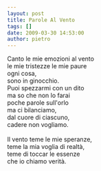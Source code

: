```yaml
---
layout: post
title: Parole Al Vento
tags: []
date: 2009-03-30 14:53:00
author: pietro
---
```

Canto le mie emozioni al vento<br/>le mie tristezze le mie paure<br/>ogni cosa,<br/>sono in ginocchio.<br/>Puoi spezzarmi con un dito<br/>ma so che non lo farai<br/>poche parole sull'orlo<br/>ma ci bilanciamo,<br/>dal cuore di ciascuno,<br/>cadere non vogliamo.<br/><br/>Il vento teme le mie speranze,<br/>teme la mia voglia di realtà,<br/>teme di toccar le essenze<br/>che io chiamo verità.
